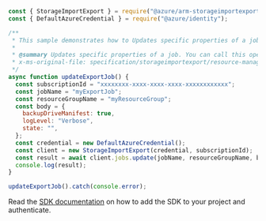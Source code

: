 ```javascript
const { StorageImportExport } = require("@azure/arm-storageimportexport");
const { DefaultAzureCredential } = require("@azure/identity");

/**
 * This sample demonstrates how to Updates specific properties of a job. You can call this operation to notify the Import/Export service that the hard drives comprising the import or export job have been shipped to the Microsoft data center. It can also be used to cancel an existing job.
 *
 * @summary Updates specific properties of a job. You can call this operation to notify the Import/Export service that the hard drives comprising the import or export job have been shipped to the Microsoft data center. It can also be used to cancel an existing job.
 * x-ms-original-file: specification/storageimportexport/resource-manager/Microsoft.ImportExport/preview/2021-01-01/examples/UpdateExportJob.json
 */
async function updateExportJob() {
  const subscriptionId = "xxxxxxxx-xxxx-xxxx-xxxx-xxxxxxxxxxxx";
  const jobName = "myExportJob";
  const resourceGroupName = "myResourceGroup";
  const body = {
    backupDriveManifest: true,
    logLevel: "Verbose",
    state: "",
  };
  const credential = new DefaultAzureCredential();
  const client = new StorageImportExport(credential, subscriptionId);
  const result = await client.jobs.update(jobName, resourceGroupName, body);
  console.log(result);
}

updateExportJob().catch(console.error);
```

Read the [SDK documentation](https://github.com/Azure/azure-sdk-for-js/blob/%40azure%2Farm-storageimportexport_2.0.1/sdk/storageimportexport/arm-storageimportexport/README.md) on how to add the SDK to your project and authenticate.
